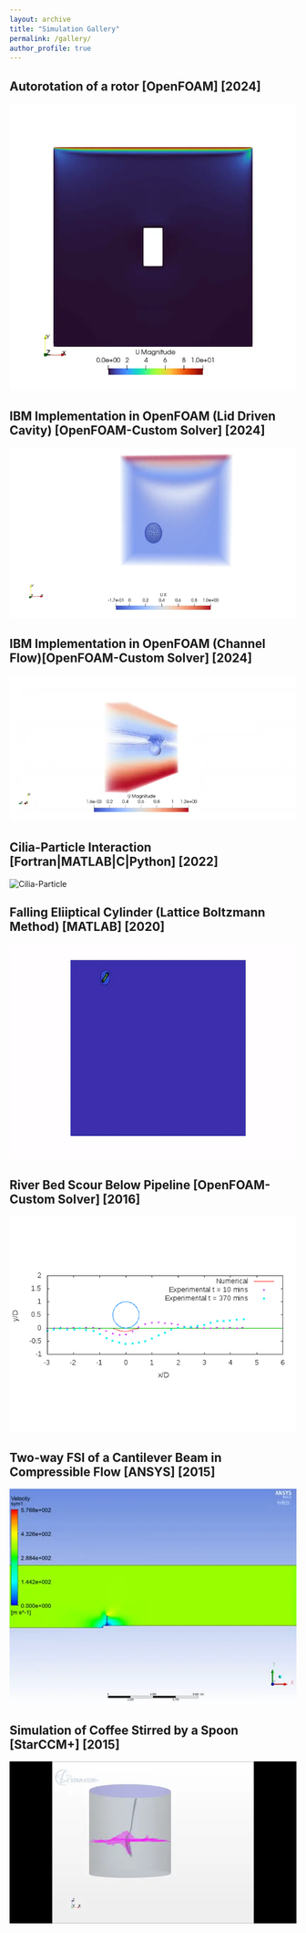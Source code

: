 ```yaml
---
layout: archive
title: "Simulation Gallery"
permalink: /gallery/
author_profile: true
---
```


<div class="simulation-gallery">
  <div class="simulation-item">
    <div class="simulation-animation">
      <h2>Autorotation of a rotor [OpenFOAM] [2024]</h2>
      <img src="/images/cfd_gallery/inducedRotor2D.webp" alt="Rotor Autorotation" loading="lazy">
    </div>
  </div>
  

  <div class="simulation-item">
    <div class="simulation-animation">
      <h2>IBM Implementation in OpenFOAM (Lid Driven Cavity) [OpenFOAM-Custom Solver] [2024] </h2>
      <img src="/images/cfd_gallery/3d_particle.webp" alt="IBM LDC" loading="lazy">
    </div>
  </div>
  
  <div class="simulation-item">
    <div class="simulation-animation">
      <h2>IBM Implementation in OpenFOAM (Channel Flow)[OpenFOAM-Custom Solver] [2024]</h2>
      <img src="/images/cfd_gallery/channel_particle.webp" alt="Channel FLow" loading="lazy">
    </div>
  </div>
  
  <div class="simulation-item">
    <div class="simulation-animation">
      <h2>Cilia-Particle Interaction [Fortran|MATLAB|C|Python] [2022]</h2>
      <img src="/images/cfd_gallery/ibm_ellipse.webp" alt="Cilia-Particle" loading="lazy">
    </div>
    <!--<div class="simulation-description">
      <p><strong>Parameters:</strong></p>
      <ul>
        <li>Reynolds Number: 10000</li>
        <li>Grid Resolution: 256 x 256</li>
        <li>Time Step: 0.001s</li>
      </ul>
      <p>Cilia-Particle interaction</p>-->
    </div>
  </div>
  <div class="simulation-item">
    <div class="simulation-animation">
      <h2>Falling Eliiptical Cylinder (Lattice Boltzmann Method) [MATLAB] [2020] </h2>
      <img src="/images/cfd_gallery/lbm.gif" alt="LBM" loading="lazy">
    </div>
  </div>
  
  <div class="simulation-item">
    <div class="simulation-animation">
      <h2>River Bed Scour Below Pipeline [OpenFOAM-Custom Solver] [2016]</h2>
      <img src="/images/cfd_gallery/scourAnimation.gif" alt="scour" loading="lazy">
    </div>
  </div>

  <div class="simulation-item">
    <div class="simulation-animation">
      <h2> Two-way FSI of a Cantilever Beam in Compressible Flow [ANSYS] [2015] </h2>
      <img src="/images/cfd_gallery/fsi_beam.webp" alt="fsi-beam" loading="lazy">
    </div>
  </div>

  <div class="simulation-item">
    <div class="simulation-animation">
      <h2> Simulation of Coffee Stirred by a Spoon [StarCCM+] [2015] </h2>
      <img src="/images/cfd_gallery/coffee.webp" alt="coffee" loading="lazy">
    </div>
  </div>
</div>
